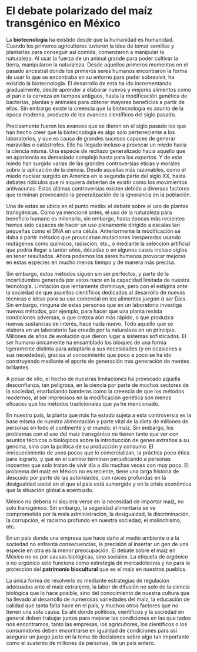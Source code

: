 # El debate polarizado del maíz transgénico en México

La **biotecnología** ha existido desde que la humanidad es humanidad. Cuando los primeros agricultores tuvieron la idea de tomar semillas y plantarlas para conseguir así comida, comenzaron a manipular la naturaleza. Al usar la fuerza de un animal grande para poder cultivar la tierra, manipularon la naturaleza. Desde aquellos primeros momentos en el pasado ancestral donde los primeros seres humanos encontraron la forma de usar lo que se encontraba en su entorno para poder sobrevivir, ha existido la biotecnología. El desarrollo de esta ha ido incrementando gradualmente, desde aprender a elaborar nuevos y mejores alimentos como el pan o la cerveza en tiempos antiguos, hasta la modificación genética de bacterias, plantas y animales para obtener mayores beneficios a partir de ellos. Sin embargo existe la creencia que la biotecnología es asunto de la época moderna, producto de los avances científicos del siglo pasado.

Precisamente fueron los avances que se dieron en el siglo pasado los que han hecho creer que la biotecnología es algo solo perteneciente a los laboratorios, y que es causa de grandes sucesos capaces de generar maravillas o catástrofes. Ello ha llegado incluso a provocar un *miedo* hacia la ciencia misma. Una especie de rechazo generalizado hacia aquello que en apariencia es demasiado complejo hasta para los *expertos*. Y de este miedo han surgido varias de las grandes controversias éticas y morales sobre la aplicación de la ciencia. Desde aquellas más razonables, como el miedo nuclear surgido en America en la segunda parte del siglo XX, hasta debates ridículos que ni siquiera deberían de existir como los movimientos antivacunas. Estas últimas controversias existen debido a diversos factores que terminan provocando la generalización de la ignorancia en la población.

Una de estas se ubica en el punto medio: el debate sobre el uso de plantas transgénicas. Como ya mencioné antes, el uso de la naturaleza para beneficio humano es milenario, sin embargo, hasta épocas más recientes hemos sido capaces de hacer un uso plenamente dirigido a escalas tan pequeñas como el DNA en una célula. Anteriormente la modificación se daba a partir métodos que provocaban mutaciones inesperadas usando mutágenos como químicos, radiación, etc., o mediante la selección artificial que podría llegar a tardar años, décadas o en algunos casos incluso siglos en tener resultados. Ahora podemos los seres humanos provocar mejoras en estas especies en mucho menos tiempo y de manera más precisa.

Sin embargo, estos métodos siguen sin ser perfectos, y parte de la incertidumbre generada por estos nace en la capacidad limitada de nuestra tecnología. Limitación que lentamente disminuye, pero con el estigma ante la sociedad de que aquellos científicos dedicados al desarrollo de nuevas técnicas e ideas para su uso comercial en los alimentos *juegan a ser Dios*. Sin embargo, ninguna de estas personas que en un laboratorio investiga nuevos métodos, por ejemplo, para hacer que una planta resista condiciones adversas, o que crezca aún más rápido, o que produzca nuevas sustancias de interés, hace nada nuevo. Todo aquello que se elabora en un laboratorio fue creado por la naturaleza en un principio. Millones de años de evolución que dieron lugar a sistemas sofisticados. El ser humano únicamente ha ensamblado los bloques de una forma ligeramente distinta para adaptarlo a sus necesidades (y en ocasiones a sus necedades), gracias al conocimiento que poco a poco se ha ido construyendo mediante el aporte de generación tras generación de mentes brillantes.

A pesar de ello, el hecho de nuestras limitaciones ha provocado aquella desconfianza, tan peligrosa, en la ciencia por parte de muchos sectores de la sociedad, enarbolando banderas como la creencia de que los métodos modernos, al ser imprecisos en la modificación genética son menos eficaces que los métodos tradicionales que ya he mencionado.

En nuestro país, la planta que más ha estado sujeta a esta controversia es la base misma de nuestra alimentación y parte vital de la dieta de millones de personas en todo el continente y el mundo: el maíz. Sin embargo, los problemas con el uso del maíz transgénico no tienen tanto que ver con asuntos técnicos o biológicos sobre la introducción de genes extraños a su genoma, sino con la política de su producción y consumo. El enriquecimiento de unos pocos que lo comercializan, la práctica poco ética para lograrlo, y que en el camino terminan perjudicando a personas inocentes que solo tratan de vivir día a día muchas veces con muy poco. El problema del maíz en México no es reciente, tiene una larga historia de descuido por parte de las autoridades, con raíces profundas en la desigualdad social en el que el país está sumergido y en la crisis económica que la situación global a acentuado.

México no debería ni siquiera verse en la necesidad de importar maíz, no solo transgénico. Sin embargo, la seguridad alimentaria se ve comprometida por la mala administración, la desigualdad, la discriminación, la corrupción, el racismo profundo en nuestra sociedad, el malinchismo, etc.

En un país donde una empresa que hace daño al medio ambiente o a la sociedad no enfrenta consecuencias, la precisión al insertar un gen de una especie en otra es la menor preocupación. El debate sobre el maíz en México no es por causas biológicas, sino sociales. La etiqueta de *orgánico* o *no orgánico* solo funciona como estrategia de mercadotecnia y no para la protección del **patrimonio biocultural** que es el maíz en nuestros pueblos.

La única forma de resolverlo es mediante estrategias de regulación adecuadas ante el maíz extranjero, la labor de difusión no solo de la ciencia biológica que lo hace posible, sino del conocimiento de nuestra cultura que ha llevado al desarrollo de numerosas variedades del maíz, la educación de calidad que tanta falta hace en el país, y muchos otros factores que no tienen una sola causa. Es ahí donde políticos, científicos y la sociedad en general deben trabajar juntos para mejorar las condiciones en las que todos nos encontramos, tanto las empresas, los agricultores, los científicos o los consumidores deben encontrarse en igualdad de condiciones para así asegurar un juego justo en la toma de decisiones sobre algo tan importante como el sustento de millones de personas, de un país entero.
